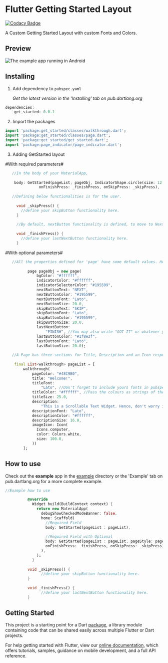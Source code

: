 # Flutter Getting Started Layout

[![Codacy Badge](https://api.codacy.com/project/badge/Grade/3221ca82fbe64c9fbb95beaeb4ea7091)](https://www.codacy.com/app/dharmik/GetStarted-FlutterPackage?utm_source=github.com&amp;utm_medium=referral&amp;utm_content=MobMaxime/GetStarted-FlutterPackage&amp;utm_campaign=Badge_Grade)

A Custom Getting Started Layout with custom Fonts and Colors.

## Preview

![The example app running in Android](https://github.com/MobMaxime/GetStarted-FlutterPackage/blob/master/walkthrough/gif/GettingStarted.gif)

## Installing

1.  Add dependency to `pubspec.yaml`

    *Get the latest version in the 'Installing' tab on pub.dartlang.org*
    
```dart
dependencies:
    get_started: 0.0.1
```

2.  Import the packages

```dart
import 'package:get_started/classes/walkthrough.dart';
import 'package:get_started/classes/page.dart';
import 'package:get_started/get_started.dart';
import 'package:page_indicator/page_indicator.dart';
```

3.  Adding GetStarted layout

#With required parameters#

```dart
   //In the body of your MaterialApp,
   
    body: GetStarted(pageList, pageObj, IndicatorShape.circle(size: 12.0),
               onFinishPress: _finishPress, onSkipPress: _skipPress),
               
   //Defining below functionalities is for the user.
   
     void _skipPress() {
       //define your skipButton functionality here.
     }
     
     //By default, nextButton functionality is defined, to move to Next Page.
   
     void _finishPress() {
       //define your lastNextButton functionality here.
     }            
  ```         

#With optional parameters#

```dart
   //All the properties defined for 'page' have some default values. Hence, you may skip some size, etc. if you wish to! But defining a pageObj of page class is a must, so as to pass it as a parameter in GetStarted().
        
          page pageObj = new page(
              bgColor: "#ffffff",
              indicatorColor: "#ffffff",
              indicatorSelectorColor: "#195599",
              nextButtonText: "NEXT",
              nextButtonColor: "#195599",
              nextButtonFont: "Lato",
              nextButtonSize: 20.0,
              skipButtonText: "SKIP",
              skipButtonFont: "Lato",
              skipButtonColor: "#195599",
              skipButtonSize: 20.0,
              lastNextButton:
                  "FINISH", //You may also write "GOT IT" or whatever you wish :)
              lastButtonColor: "#1f8e2f",
              lastButtonFont: "Lato",
              lastButtonSize: 20.0);
              
   //A Page has three sections for Title, Description and an Icon respectively that can be customized for the text, font, color and size.
      
    final List<walkthrough> pageList = [
        walkthrough(
            pageColor: "#48C9B0",
            title: "Welcome!",
            titleFont:
                "Lato", //Don't forget to include yours fonts in pubspec.yaml file.
            titleColor: "#ffffff", //Pass the colours as strings of their hex codes.
            titleSize: 25.0,
            description:
                "This is a Scrollable Text Widget. Hence, don't worry if your description goes long. :) \n\nA Page has three sections for Title, Description and an Icon respectively that can be customized for the text, font, color and size.\n\nAll the properties defined for 'walkthrough' have some default values. Hence, you may skip some size, etc. if you wish to!",
            descriptionFont: "Lato",
            descriptionColor: "#ffffff",
            descriptionSize: 16.0,
            imageIcon: Icon(
              Icons.computer,
              color: Colors.white,
              size: 100.0,
            ))
        ];    
 ```   

## How to use
Check out the **example** app in the [example](example) directory or the 'Example' tab on pub.dartlang.org for a more complete example.

```dart
//Example how to use

          @override
            Widget build(BuildContext context) {
              return new MaterialApp(
                debugShowCheckedModeBanner: false,
                home: Scaffold(
                  //Required Field
                  body: GetStarted(pageList : pageList),
                  
                  //Required Field with Optional
                  body: GetStarted(pageList : pageList, pageStyle: pageObj, indicatorShape : IndicatorShape.circle(size: 12.0),
                  onFinishPress: _finishPress, onSkipPress: _skipPress),
                ),
              );
            }
            
          void _skipPress() {
                //define your skipButton functionality here.
          }
            
          void _finishPress() {
                //define your lastNextButton functionality here.
          }
```

## Getting Started

This project is a starting point for a Dart
[package](https://flutter.dev/developing-packages/),
a library module containing code that can be shared easily across
multiple Flutter or Dart projects.

For help getting started with Flutter, view our 
[online documentation](https://flutter.dev/docs), which offers tutorials, 
samples, guidance on mobile development, and a full API reference.
